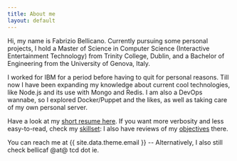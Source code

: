 ```yaml
---
title: About me
layout: default
---
```


Hi, my name is Fabrizio Bellicano. Currently pursuing some personal projects, I hold a Master of Science in Computer Science (Interactive Entertainment Technology) from Trinity College, Dublin, and a Bachelor of Engineering from the University of Genova, Italy.

I worked for IBM for a period before having to quit for personal reasons. Till now I have been expanding my knowledge about current cool technologies, like Node.js and its use with Mongo and Redis. I am also a DevOps wannabe, so I explored Docker/Puppet and the likes, as well as taking care of my own personal server.

Have a look at my [short resume here](../resume/). If you want more verbosity and less easy-to-read, check my [skillset](../skillset/): I also have reviews of my [objectives](../skillset/2016-end) there.

You can reach me at {{ site.data.theme.email }} -- Alternatively, I also still check bellicaf @at@ tcd dot ie.
